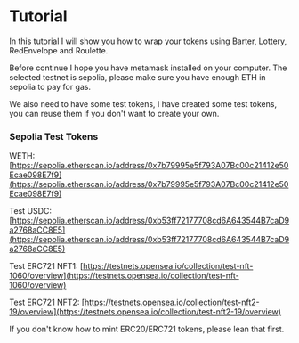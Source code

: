 # Tutorial

In this tutorial I will show you how to wrap your tokens using Barter, Lottery, RedEnvelope and Roulette.

Before continue I hope you have metamask installed on your computer. The selected testnet is sepolia, please make sure you have enough ETH in sepolia to pay for gas.

We also need to have some test tokens,  I have created some test tokens, you can reuse them if you don't want to create your own.



### Sepolia Test Tokens

WETH: [https://sepolia.etherscan.io/address/0x7b79995e5f793A07Bc00c21412e50Ecae098E7f9](https://sepolia.etherscan.io/address/0x7b79995e5f793A07Bc00c21412e50Ecae098E7f9)

Test USDC: [https://sepolia.etherscan.io/address/0xb53ff72177708cd6A643544B7caD9a2768aCC8E5](https://sepolia.etherscan.io/address/0xb53ff72177708cd6A643544B7caD9a2768aCC8E5)

Test ERC721 NFT1: [https://testnets.opensea.io/collection/test-nft-1060/overview](https://testnets.opensea.io/collection/test-nft-1060/overview)

Test ERC721 NFT2: [https://testnets.opensea.io/collection/test-nft2-19/overview](https://testnets.opensea.io/collection/test-nft2-19/overview)



If you don't know how to mint ERC20/ERC721 tokens, please lean that first.
